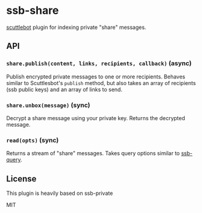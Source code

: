 # ssb-share

[scuttlebot](http://scuttlebutt.nz/) plugin for indexing private "share" messages.

## API

### `share.publish(content, links, recipients, callback)` (async)

Publish encrypted private messages to one or more recipients. Behaves similar to Scuttlesbot's `publish` method, but also takes an array of recipients (ssb public keys) and an array of links to send.

### `share.unbox(message)` (sync)

Decrypt a share message using your private key. Returns the decrypted message.

### `read(opts)` (sync)

Returns a stream of "share" messages. Takes query options similar to [ssb-query](https://github.com/dominictarr/ssb-query).

## License

This plugin is heavily based on ssb-private

MIT
